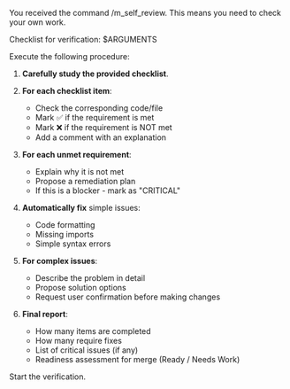 You received the command /m_self_review. This means you need to check your own work.

Checklist for verification: $ARGUMENTS

Execute the following procedure:

1. **Carefully study the provided checklist**.

2. **For each checklist item**:
   - Check the corresponding code/file
   - Mark ✅ if the requirement is met
   - Mark ❌ if the requirement is NOT met
   - Add a comment with an explanation

3. **For each unmet requirement**:
   - Explain why it is not met
   - Propose a remediation plan
   - If this is a blocker - mark as "CRITICAL"

4. **Automatically fix** simple issues:
   - Code formatting
   - Missing imports
   - Simple syntax errors

5. **For complex issues**:
   - Describe the problem in detail
   - Propose solution options
   - Request user confirmation before making changes

6. **Final report**:
   - How many items are completed
   - How many require fixes
   - List of critical issues (if any)
   - Readiness assessment for merge (Ready / Needs Work)

Start the verification.
